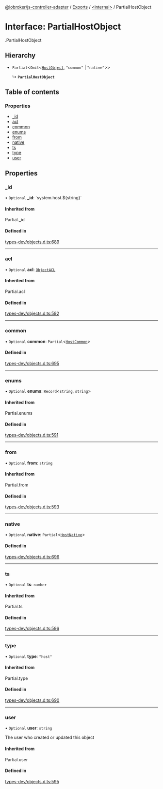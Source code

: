[@iobroker/js-controller-adapter](../README.md) / [Exports](../modules.md) / [<internal\>](../modules/internal_.md) / PartialHostObject

# Interface: PartialHostObject

[<internal>](../modules/internal_.md).PartialHostObject

## Hierarchy

- `Partial`<`Omit`<[`HostObject`](internal_.HostObject.md), ``"common"`` \| ``"native"``\>\>

  ↳ **`PartialHostObject`**

## Table of contents

### Properties

- [\_id](internal_.PartialHostObject.md#_id)
- [acl](internal_.PartialHostObject.md#acl)
- [common](internal_.PartialHostObject.md#common)
- [enums](internal_.PartialHostObject.md#enums)
- [from](internal_.PartialHostObject.md#from)
- [native](internal_.PartialHostObject.md#native)
- [ts](internal_.PartialHostObject.md#ts)
- [type](internal_.PartialHostObject.md#type)
- [user](internal_.PartialHostObject.md#user)

## Properties

### \_id

• `Optional` **\_id**: \`system.host.${string}\`

#### Inherited from

Partial.\_id

#### Defined in

[types-dev/objects.d.ts:689](https://github.com/ioBroker/ioBroker.js-controller/blob/5a12d69c/packages/types-dev/objects.d.ts#L689)

___

### acl

• `Optional` **acl**: [`ObjectACL`](internal_.ObjectACL.md)

#### Inherited from

Partial.acl

#### Defined in

[types-dev/objects.d.ts:592](https://github.com/ioBroker/ioBroker.js-controller/blob/5a12d69c/packages/types-dev/objects.d.ts#L592)

___

### common

• `Optional` **common**: `Partial`<[`HostCommon`](internal_.HostCommon.md)\>

#### Defined in

[types-dev/objects.d.ts:695](https://github.com/ioBroker/ioBroker.js-controller/blob/5a12d69c/packages/types-dev/objects.d.ts#L695)

___

### enums

• `Optional` **enums**: `Record`<`string`, `string`\>

#### Inherited from

Partial.enums

#### Defined in

[types-dev/objects.d.ts:591](https://github.com/ioBroker/ioBroker.js-controller/blob/5a12d69c/packages/types-dev/objects.d.ts#L591)

___

### from

• `Optional` **from**: `string`

#### Inherited from

Partial.from

#### Defined in

[types-dev/objects.d.ts:593](https://github.com/ioBroker/ioBroker.js-controller/blob/5a12d69c/packages/types-dev/objects.d.ts#L593)

___

### native

• `Optional` **native**: `Partial`<[`HostNative`](internal_.HostNative.md)\>

#### Defined in

[types-dev/objects.d.ts:696](https://github.com/ioBroker/ioBroker.js-controller/blob/5a12d69c/packages/types-dev/objects.d.ts#L696)

___

### ts

• `Optional` **ts**: `number`

#### Inherited from

Partial.ts

#### Defined in

[types-dev/objects.d.ts:596](https://github.com/ioBroker/ioBroker.js-controller/blob/5a12d69c/packages/types-dev/objects.d.ts#L596)

___

### type

• `Optional` **type**: ``"host"``

#### Inherited from

Partial.type

#### Defined in

[types-dev/objects.d.ts:690](https://github.com/ioBroker/ioBroker.js-controller/blob/5a12d69c/packages/types-dev/objects.d.ts#L690)

___

### user

• `Optional` **user**: `string`

The user who created or updated this object

#### Inherited from

Partial.user

#### Defined in

[types-dev/objects.d.ts:595](https://github.com/ioBroker/ioBroker.js-controller/blob/5a12d69c/packages/types-dev/objects.d.ts#L595)
